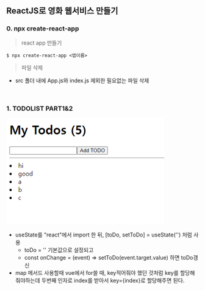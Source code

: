 ## ReactJS로 영화 웹서비스 만들기

### 0. npx create-react-app

> react app 만들기

```shell
$ npx create-react-app <앱이름>
```

> 파일 삭제

- src 폴더 내에 App.js와 index.js 제외한 필요없는 파일 삭제

<br>

### 1. TODOLIST PART1&2

![image-20220709201647200](README.assets/image-20220709201647200.png)

- useState를 "react"에서 import 한 뒤, [toDo, setToDo] = useState('') 처럼 사용
  - toDo = '' 기본값으로 설정되고
  - const onChange = (event) => setToDo(event.target.value) 하면 toDo갱신
-  map 메서드 사용할때 vue에서 for쓸 때, key적어줘야 했던 것처럼 key를 할당해줘야하는데 두번째 인자로 index를 받아서 key={index}로 할당해주면 된다.
